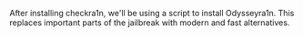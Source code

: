 After installing checkra1n, we'll be using a script to install Odysseyra1n. This replaces important parts of the jailbreak with modern and fast alternatives.
